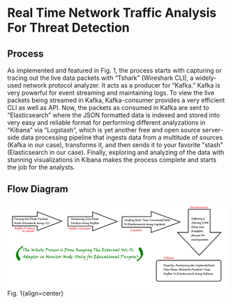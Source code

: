 # Real Time Network Traffic Analysis For Threat Detection 

## 

## Process
As implemented and featured in Fig. 1, the process starts with capturing or tracing out the live data packets with “Tshark” (Wireshark CLI), a widely-used network protocol analyzer. It acts as a producer for “Kafka.” Kafka is very powerful for event streaming and maintaining logs. To view the live packets being streamed in Kafka, Kafka-consumer provides a very efficient CLI as well as API. Now, the packets as consumed in Kafka are sent to “Elasticsearch” where the JSON formatted data is indexed and stored into very easy and reliable format for performing different analyzations in “Kibana” via “Logstash”, which is yet another free and open source server-side data processing pipeline that ingests data from a multitude of sources (Kafka in our case), transforms it, and then sends it to your favorite "stash" (Elasticsearch in our case). Finally, exploring and analyzing of the data with stunning visualizations in Kibana makes the process complete and starts the job for the analysts.

## Flow Diagram
![Fig. 1](Process-flow.png)
Fig. 1{align=center}


